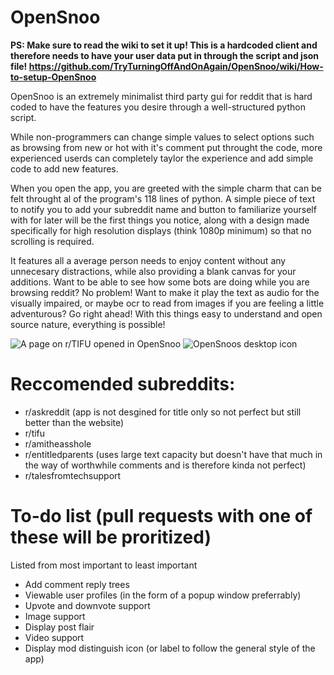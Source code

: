 # OpenSnoo
**PS: Make sure to read the wiki to set it up! This is a hardcoded client and therefore needs to have your user data put in through the script and json file! https://github.com/TryTurningOffAndOnAgain/OpenSnoo/wiki/How-to-setup-OpenSnoo**

OpenSnoo is an extremely minimalist third party gui for reddit that is hard coded to have the features you desire through a well-structured python script.

While non-programmers can change simple values to select options such as browsing from new or hot with it's comment put throught the code, more experienced userds can completely taylor the experience and add simple code to add new features.

When you open the app, you are greeted with the simple charm that can be felt throught al of the program's 118 lines of python. A simple piece of text to notify you to add your subreddit name and button to familiarize yourself with for later will be the first things you notice, along with a design made specifically for high resolution displays (think 1080p minimum) so that no scrolling is required.

It features all a average person needs to enjoy content without any unnecesary distractions, while also providing a blank canvas for your additions. Want to be able to see how some bots are doing while you are browsing reddit? No problem! Want to make it play the text as audio for the visually impaired, or maybe ocr to read from images if you are feeling a little adventurous? Go right ahead! With this things easy to understand and open source nature, everything is possible!

![A page on r/TIFU opened in OpenSnoo](https://i.ibb.co/4WDTVSY/screenshot-of-usage.jpg)
![OpenSnoos desktop icon](https://i.ibb.co/TtBV1Fv/opensnoo-icon-on-desktop.jpg)

# Reccomended subreddits:
- r/askreddit (app is not desgined for title only so not perfect but still better than the website)
- r/tifu
- r/amitheasshole
- r/entitledparents (uses large text capacity but doesn't have that much in the way of worthwhile comments and is therefore kinda not perfect)
- r/talesfromtechsupport 

# To-do list (pull requests with one of these will be proritized) 

Listed from most important to least important
- Add comment reply trees
- Viewable user profiles (in the form of a popup window preferrably)
- Upvote and downvote support
- Image support
- Display post flair
- Video support
- Display mod distinguish icon (or label to follow the general style of the app)
